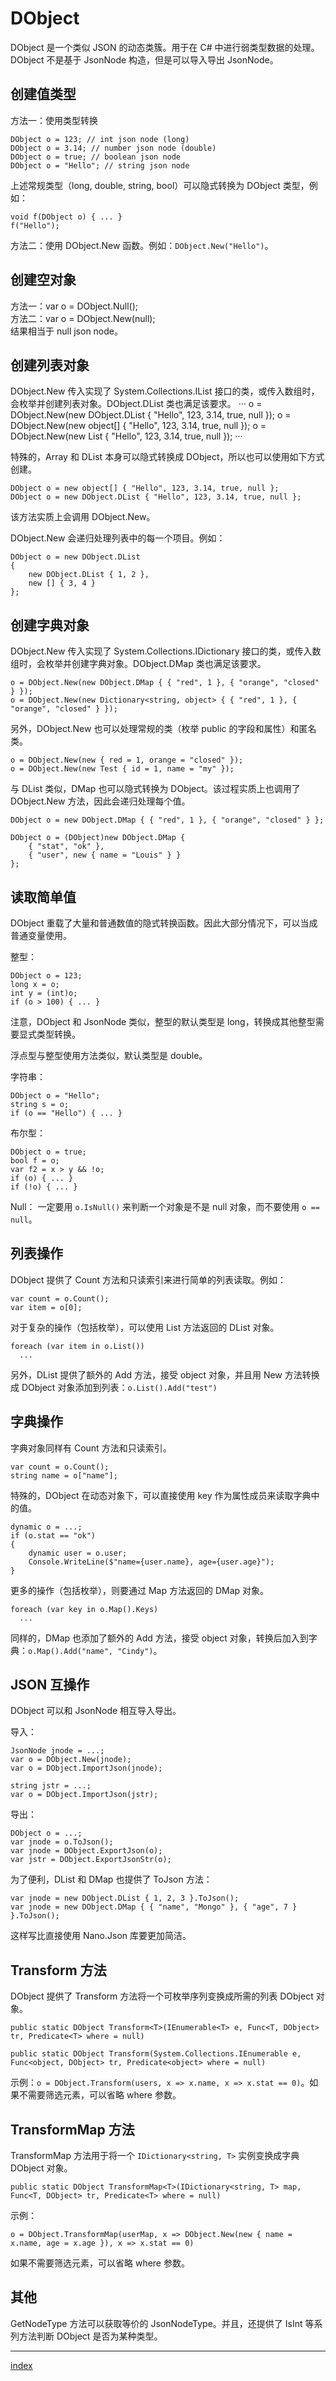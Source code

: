 # DObject

DObject 是一个类似 JSON 的动态类簇。用于在 C# 中进行弱类型数据的处理。DObject 不是基于 JsonNode 构造，但是可以导入导出 JsonNode。

## 创建值类型

方法一：使用类型转换
```
DObject o = 123; // int json node (long)
DObject o = 3.14; // number json node (double)
DObject o = true; // boolean json node
DObject o = "Hello"; // string json node
```

上述常规类型（long, double, string, bool）可以隐式转换为 DObject 类型，例如：
```
void f(DObject o) { ... }
f("Hello");
```

方法二：使用 DObject.New 函数。例如：`DObject.New("Hello")`。

## 创建空对象

方法一：var o = DObject.Null();  
方法二：var o = DObject.New(null);  
结果相当于 null json node。

## 创建列表对象

DObject.New 传入实现了 System.Collections.IList 接口的类，或传入数组时，会枚举并创建列表对象。DObject.DList 类也满足该要求。
···
o = DObject.New(new DObject.DList { "Hello", 123, 3.14, true, null });
o = DObject.New(new object[] { "Hello", 123, 3.14, true, null });
o = DObject.New(new List<object> { "Hello", 123, 3.14, true, null });
···

特殊的，Array 和 DList 本身可以隐式转换成 DObject，所以也可以使用如下方式创建。
```
DObject o = new object[] { "Hello", 123, 3.14, true, null };
DObject o = new DObject.DList { "Hello", 123, 3.14, true, null };
```
该方法实质上会调用 DObject.New。

DObject.New 会递归处理列表中的每一个项目。例如：
```
DObject o = new DObject.DList
{
    new DObject.DList { 1, 2 },
    new [] { 3, 4 }
};
```

## 创建字典对象

DObject.New 传入实现了 System.Collections.IDictionary 接口的类，或传入数组时，会枚举并创建字典对象。DObject.DMap 类也满足该要求。
```
o = DObject.New(new DObject.DMap { { "red", 1 }, { "orange", "closed" } });
o = DObject.New(new Dictionary<string, object> { { "red", 1 }, { "orange", "closed" } });
```

另外，DObject.New 也可以处理常规的类（枚举 public 的字段和属性）和匿名类。
```
o = DObject.New(new { red = 1, orange = "closed" });
o = DObject.New(new Test { id = 1, name = "my" });
```

与 DList 类似，DMap 也可以隐式转换为 DObject。该过程实质上也调用了 DObject.New 方法，因此会递归处理每个值。
```
DObject o = new DObject.DMap { { "red", 1 }, { "orange", "closed" } };

DObject o = (DObject)new DObject.DMap {
    { "stat", "ok" },
    { "user", new { name = "Louis" } }
};
```

## 读取简单值

DObject 重载了大量和普通数值的隐式转换函数。因此大部分情况下，可以当成普通变量使用。

整型：
```
DObject o = 123;
long x = o;
int y = (int)o;
if (o > 100) { ... }
```
注意，DObject 和 JsonNode 类似，整型的默认类型是 long，转换成其他整型需要显式类型转换。

浮点型与整型使用方法类似，默认类型是 double。

字符串：
```
DObject o = "Hello";
string s = o;
if (o == "Hello") { ... }
```

布尔型：
```
DObject o = true;
bool f = o;
var f2 = x > y && !o;
if (o) { ... }
if (!o) { ... }
```

Null：
一定要用 `o.IsNull()` 来判断一个对象是不是 null 对象，而不要使用 `o == null`。

## 列表操作

DObject 提供了 Count 方法和只读索引来进行简单的列表读取。例如：
```
var count = o.Count();
var item = o[0];
```

对于复杂的操作（包括枚举），可以使用 List 方法返回的 DList 对象。
```
foreach (var item in o.List())
  ...
```

另外，DList 提供了额外的 Add 方法，接受 object 对象，并且用 New 方法转换成 DObject 对象添加到列表：`o.List().Add("test")`

## 字典操作

字典对象同样有 Count 方法和只读索引。
```
var count = o.Count();
string name = o["name"];
```

特殊的，DObject 在动态对象下，可以直接使用 key 作为属性成员来读取字典中的值。
```
dynamic o = ...;
if (o.stat == "ok")
{
    dynamic user = o.user;
    Console.WriteLine($"name={user.name}, age={user.age}");
}
```

更多的操作（包括枚举），则要通过 Map 方法返回的 DMap 对象。
```
foreach (var key in o.Map().Keys)
  ...
```

同样的，DMap 也添加了额外的 Add 方法，接受 object 对象，转换后加入到字典：`o.Map().Add("name", "Cindy")`。

## JSON 互操作

DObject 可以和 JsonNode 相互导入导出。

导入：
```
JsonNode jnode = ...;
var o = DObject.New(jnode);
var o = DObject.ImportJson(jnode);

string jstr = ...;
var o = DObject.ImportJson(jstr);
```

导出：
```
DObject o = ...;
var jnode = o.ToJson();
var jnode = DObject.ExportJson(o);
var jstr = DObject.ExportJsonStr(o);
```

为了便利，DList 和 DMap 也提供了 ToJson 方法：
```
var jnode = new DObject.DList { 1, 2, 3 }.ToJson();
var jnode = new DObject.DMap { { "name", "Mongo" }, { "age", 7 } }.ToJson();
```
这样写比直接使用 Nano.Json 库要更加简洁。

## Transform 方法

DObject 提供了 Transform 方法将一个可枚举序列变换成所需的列表 DObject 对象。
```
public static DObject Transform<T>(IEnumerable<T> e, Func<T, DObject> tr, Predicate<T> where = null)

public static DObject Transform(System.Collections.IEnumerable e, Func<object, DObject> tr, Predicate<object> where = null)
```

示例：`o = DObject.Transform(users, x => x.name, x => x.stat == 0)`。如果不需要筛选元素，可以省略 where 参数。

## TransformMap 方法

TransformMap 方法用于将一个 `IDictionary<string, T>` 实例变换成字典 DObject 对象。
```
public static DObject TransformMap<T>(IDictionary<string, T> map, Func<T, DObject> tr, Predicate<T> where = null)
```

示例：
```
o = DObject.TransformMap(userMap, x => DObject.New(new { name = x.name, age = x.age }), x => x.stat == 0)
```
如果不需要筛选元素，可以省略 where 参数。

## 其他

GetNodeType 方法可以获取等价的 JsonNodeType。并且，还提供了 IsInt 等系列方法判断 DObject 是否为某种类型。

---
[index](index)
